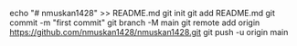 echo "# nmuskan1428" >> README.md
git init
git add README.md
git commit -m "first commit"
git branch -M main
git remote add origin https://github.com/nmuskan1428/nmuskan1428.git
git push -u origin main
